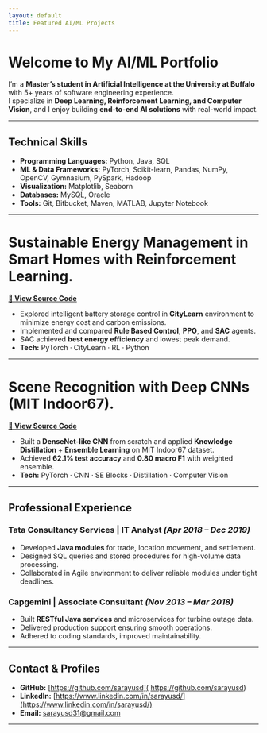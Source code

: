 ```yaml
---
layout: default
title: Featured AI/ML Projects
---
```


#  Welcome to My AI/ML Portfolio

I’m a **Master’s student in Artificial Intelligence at the University at Buffalo** with 5+ years of software engineering experience.  
I specialize in **Deep Learning, Reinforcement Learning, and Computer Vision**, and I enjoy building **end-to-end AI solutions** with real-world impact.

---

## Technical Skills

- **Programming Languages:** Python, Java, SQL  
- **ML & Data Frameworks:** PyTorch, Scikit-learn, Pandas, NumPy, OpenCV, Gymnasium, PySpark, Hadoop  
- **Visualization:** Matplotlib, Seaborn  
- **Databases:** MySQL, Oracle  
- **Tools:** Git, Bitbucket, Maven, MATLAB, Jupyter Notebook

---

# Sustainable Energy Management in Smart Homes with Reinforcement Learning.
**[🔗 View Source Code](https:/sarayusd/github.com/YourUsername/Sustainable-Energy-Management-with-Reinforcement-Learning)**

- Explored intelligent battery storage control in **CityLearn** environment to minimize energy cost and carbon emissions.  
- Implemented and compared **Rule Based Control**, **PPO**, and **SAC** agents.  
- SAC achieved **best energy efficiency** and lowest peak demand.  
- **Tech:** PyTorch · CityLearn · RL · Python


---

# Scene Recognition with Deep CNNs (MIT Indoor67).
**[🔗 View Source Code](https:/sarayusd/github.com/YourUsername/Scene-Recognition-with-Deep-CNNs)**

- Built a **DenseNet-like CNN** from scratch and applied **Knowledge Distillation** + **Ensemble Learning** on MIT Indoor67 dataset.  
- Achieved **62.1% test accuracy** and **0.80 macro F1** with weighted ensemble.  
- **Tech:** PyTorch · CNN · SE Blocks · Distillation · Computer Vision


---

##  Professional Experience

### Tata Consultancy Services | IT Analyst *(Apr 2018 – Dec 2019)*  
- Developed **Java modules** for trade, location movement, and settlement.  
- Designed SQL queries and stored procedures for high-volume data processing.  
- Collaborated in Agile environment to deliver reliable modules under tight deadlines.

### Capgemini | Associate Consultant *(Nov 2013 – Mar 2018)*  
- Built **RESTful Java services** and microservices for turbine outage data.  
- Delivered production support ensuring smooth operations.  
- Adhered to coding standards, improved maintainability.

---

##  Contact & Profiles

- **GitHub:** [https://github.com/sarayusd]( https://github.com/sarayusd)  
- **LinkedIn:** [https://www.linkedin.com/in/sarayusd/](https://www.linkedin.com/in/sarayusd/)  
- **Email:** sarayusd31@gmail.com  

---

